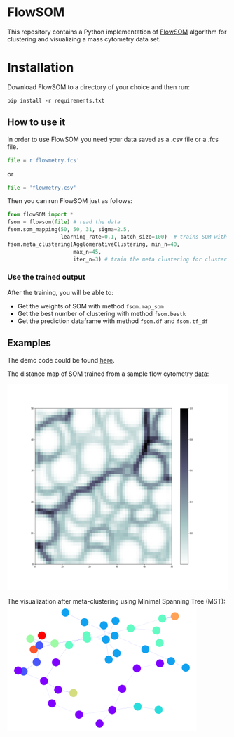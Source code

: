 # FlowSOM
This repository contains a Python implementation of [FlowSOM](http://bioconductor.org/packages/release/bioc/html/FlowSOM.html) algorithm for clustering and visualizing a mass cytometry data set. 

# Installation
Download FlowSOM to a directory of your choice and then run:

    pip install -r requirements.txt
    
How to use it
------------------
In order to use FlowSOM you need your data saved as a .csv file or a .fcs file.
```python
file = r'flowmetry.fcs'
```
or 
```python
file = 'flowmetry.csv'
```

Then you can run FlowSOM just as follows:
```python
from flowSOM import *
fsom = flowsom(file) # read the data
fsom.som_mapping(50, 50, 31, sigma=2.5, 
                 learning_rate=0.1, batch_size=100)  # trains SOM with 100 iterations
fsom.meta_clustering(AgglomerativeClustering, min_n=40, 
                     max_n=45, 
                     iter_n=3) # train the meta clustering for cluster in range(40,45)       
```

### Use the trained output

After the training, you will be able to:

* Get the weights of SOM with method `fsom.map_som`
* Get the best number of clustering with method `fsom.bestk`
* Get the prediction dataframe with method `fsom.df` and `fsom.tf_df`

Examples
-------------------------
The demo code could be found [here](https://github.com/Hatchin/FlowSOM/blob/master/demo.ipynb).

The distance map of SOM trained from a sample flow cytometry [data](https://github.com/Hatchin/FlowSOM/blob/master/flowmetry_transformed.csv):

<img src="https://github.com/Hatchin/FlowSOM/blob/master/som.png" alt="Flow example">

The visualization after meta-clustering using Minimal Spanning Tree (MST):
<img src="https://github.com/Hatchin/FlowSOM/blob/master/mst.png" alt="MST example">



